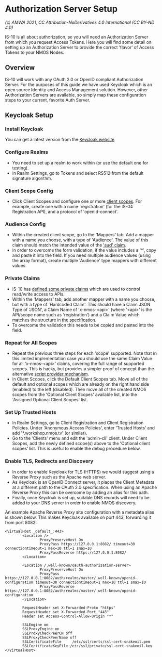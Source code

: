 # Authorization Server Setup
_(c) AMWA 2021, CC Attribution-NoDerivatives 4.0 International (CC BY-ND 4.0)_

IS-10 is all about authorization, so you will need an Authorization Server from which you request Access Tokens. Here you will find some detail on setting up an Authorization Server to provide the correct 'flavor' of Access Tokens to your NMOS Nodes.

## Overview
IS-10 will work with any OAuth 2.0 or OpenID compliant Authorization Server. 
For the purposes of this guide we have used Keycloak which is an open source Identity and Access Management solution.
However, other Authorization Servers are available, so simply map these configuration steps to your current, favorite Auth Server.

## Keycloak Setup

### Install Keycloak
You can get a latest version from the [Keycloak website](https://www.keycloak.org/getting-started).

### Configure Realms
- You need to set up a realm to work within (or use the default one for testing).
- In Realm Settings, go to Tokens and select RS512 from the default signature algorithm.

### Client Scope Config
- Click Client Scopes and configure one or more [client scopes](https://specs.amwa.tv/is-10/branches/v1.0-dev/docs/4.4._Behaviour_-_Access_Tokens.html#registered-claims). For example, create one with a name 'registration' (for the IS-04 Registration API), and a protocol of 'openid-connect'.

### Audience Config
- Within the created client scope, go to the 'Mappers' tab. Add a mapper with a name you choose, with a type of 'Audience'. The value of this claim should match the intended value of the ['aud' claim](https://specs.amwa.tv/is-10/branches/v1.0-dev/docs/4.4._Behaviour_-_Access_Tokens.html#aud).
- In order to overcome the form validation, if the value includes a '*', copy and paste it into the field. If you need multiple audience values (using the array format), create multiple 'Audience' type mappers with different values.

### Private Claims
- IS-10 has [defined some private claims](https://specs.amwa.tv/is-10/branches/v1.0-dev/docs/4.4._Behaviour_-_Access_Tokens.html#private-claims) which are used to control read/write access to APIs.
- Within the 'Mappers' tab, add another mapper with a name you choose, but with a type of 'Hardcoded Claim'. This should have a Claim JSON Type of 'JSON', a Claim Name of 'x-nmos-\<api\>' (where '\<api\>' is the API/scope name such as 'registration') and a Claim Value which matches the structure in [the specification](https://amwa-tv.github.io/nmos-authorization/branches/main/docs/4.4._Behaviour_-_Access_Tokens.html#example-x-nmos-api-claim).
- To overcome the validation this needs to be copied and pasted into the field.

### Repeat for All Scopes
- Repeat the previous three steps for each 'scope' supported. Note that in this limited implementation case you should use the same Claim Value for all 'x-nmos-\<api\>' claims, covering the full range of supported scopes. This is hacky, but provides a simpler proof of concept than the alternative [script provider mechanism](https://www.keycloak.org/docs/latest/server_development/#_script_providers).
- In Client Scopes, click the Default Client Scopes tab. Move all of the default and optional scopes which are already on the right hand side (enabled) to the left (disabled). Then move all of the created NMOS scopes from the 'Optional Client Scopes' available list, into the 'Assigned Optional Client Scopes' list.

### Set Up Trusted Hosts
- In Realm Settings, go to Client Registration and Client Registration Policies. Under 'Anonymous Access Policies', enter 'Trusted Hosts' and add '\*.workshop.nmos.tv' (or similar).
- Go to the 'Clients' menu and edit the 'admin-cli' client. Under Client Scopes, add the newly defined scope(s) above to the 'Optional client scopes' list. This is useful to enable the debug procedure below.

### Enable TLS, Redirects and Discovery
- In order to enable Keycloak for TLS (HTTPS) we would suggest using a Reverse Proxy such as the Apache web server.
- As Keycloak is an OpenID Connect server, it places the Client Metadata at a different path to the OAuth 2.0 specification. When using an Apache Reverse Proxy this can be overcome by adding an alias for this path.
- Finally, once Keycloak is set up, suitable DNS records will need to be added to your DNS server in order to enable NMOS discovery.

An example Apache Reverse Proxy site configuration with a metadata alias is shown below. This makes Keycloak available on port 443, forwarding it from port 8082:

```
<VirtualHost _default_:443>
        <Location />
                ProxyPreserveHost On
                ProxyPass https://127.0.0.1:8082/ timeout=30 connectiontimeout=1 max=10 ttl=1 smax=10
                ProxyPassReverse https://127.0.0.1:8082/
        </Location>

        <Location /.well-known/oauth-authorization-server>
                ProxyPreserveHost On
                ProxyPass https://127.0.0.1:8082/auth/realms/master/.well-known/openid-configuration timeout=30 connectiontimeout=1 max=10 ttl=1 smax=10
                ProxyPassReverse https://127.0.0.1:8082/auth/realms/master/.well-known/openid-configuration
        </Location>

        RequestHeader set X-Forwarded-Proto "https"
        RequestHeader set X-Forwarded-Port "443"
        Header set Access-Control-Allow-Origin "*"

        SSLEngine on
        SSLProxyEngine on
        SSLProxyCheckPeerCN off
        SSLProxyCheckPeerName off
        SSLCertificateFile     /etc/ssl/certs/ssl-cert-snakeoil.pem
        SSLCertificateKeyFile /etc/ssl/private/ssl-cert-snakeoil.key
</VirtualHost>
```
